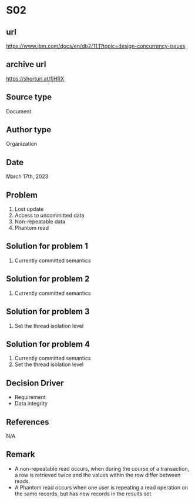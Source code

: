 # S02

## url
https://www.ibm.com/docs/en/db2/11.1?topic=design-concurrency-issues

## archive url
https://shorturl.at/fjHRX

## Source type
Document

## Author type
Organization

## Date
March 17th, 2023

## Problem
1. Lost update
2. Access to uncommitted data
3. Non-repeatable data
4. Phantom read

## Solution for problem 1
1. Currently committed semantics

## Solution for problem 2
1. Currently committed semantics

## Solution for problem 3
1. Set the thread isolation level

## Solution for problem 4
1. Currently committed semantics
2. Set the thread isolation level

## Decision Driver
- Requirement
- Data integrity

## References 
N/A

## Remark
* A non-repeatable read occurs, when during the course of a transaction, a row is retrieved twice and the values within the row differ between reads.
* A Phantom read occurs when one user is repeating a read operation on the same records, but has new records in the results set